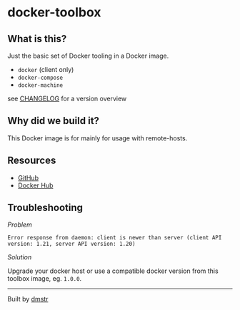 # docker-toolbox

## What is this?

Just the basic set of Docker tooling in a Docker image.

- `docker` (client only)
- `docker-compose`
- `docker-machine`

see [CHANGELOG](CHANGELOG.md) for a version overview

## Why did we build it?

This Docker image is for mainly for usage with remote-hosts.


Resources
---------

- [GitHub](https://github.com/schmunk42/docker-toolbox)
- [Docker Hub](https://hub.docker.com/r/schmunk42/docker-toolbox/)


Troubleshooting
---------------

*Problem*

    Error response from daemon: client is newer than server (client API version: 1.21, server API version: 1.20)

*Solution*

Upgrade your docker host or use a compatible docker version from this toolbox image, eg. `1.0.0`.

---

Built by [dmstr](http://diemeisterei.de)
